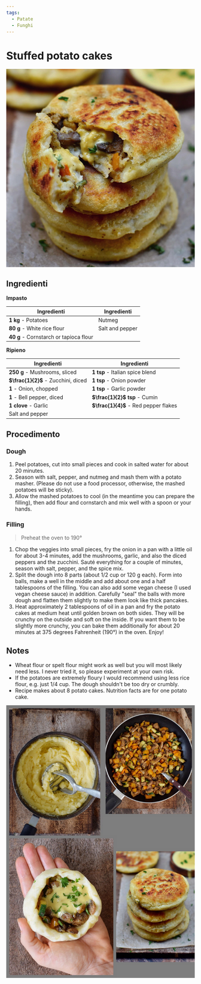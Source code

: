 ```yaml
---
tags:
  - Patate
  - Funghi
---
```

# Stuffed potato cakes

![](../../img/STUFFED-POTATO-CAKES.webp)

## Ingredienti

**Impasto**

| Ingredienti                  | Ingredienti             |
| ---------------------------- | ----------------------- |
| **1 kg** - Potatoes | Nutmeg |
| **80 g** - White rice flour | Salt and pepper |
| **40 g** - Cornstarch or tapioca flour | |

**Ripieno**

| Ingredienti                  | Ingredienti             |
| ---------------------------- | ----------------------- |
| **250 g** - Mushrooms, sliced | **1 tsp** - Italian spice blend |
| **$\frac{1}{2}$** - Zucchini, diced | **1 tsp** - Onion powder |
| **1** - Onion, chopped | **1 tsp** - Garlic powder |
| **1** - Bell pepper, diced | **$\frac{1}{2}$ tsp** - Cumin |
| **1 clove** - Garlic | **$\frac{1}{4}$** - Red pepper flakes |
| Salt and pepper | |

## Procedimento

### Dough

1. Peel potatoes, cut into small pieces and cook in salted water for about 20 minutes.
1. Season with salt, pepper, and nutmeg and mash them with a potato masher. (Please do not use a food processor, otherwise, the mashed potatoes will be sticky).
1. Allow the mashed potatoes to cool (in the meantime you can prepare the filling), then add flour and cornstarch and mix well with a spoon or your hands.

### Filling

> Preheat the oven to 190°

1. Chop the veggies into small pieces, fry the onion in a pan with a little oil for about 3-4 minutes, add the mushrooms, garlic, and also the diced peppers and the zucchini. Sauté everything for a couple of minutes, season with salt, pepper, and the spice mix.
1. Split the dough into 8 parts (about 1/2 cup or 120 g each). Form into balls, make a well in the middle and add about one and a half tablespoons of the filling. You can also add some vegan cheese (I used vegan cheese sauce) in addition. Carefully "seal" the balls with more dough and flatten them slightly to make them look like thick pancakes.
1. Heat approximately 2 tablespoons of oil in a pan and fry the potato cakes at medium heat until golden brown on both sides. They will be crunchy on the outside and soft on the inside. If you want them to be slightly more crunchy, you can bake them additionally for about 20 minutes at 375 degrees Fahrenheit (190°) in the oven. Enjoy!

## Notes

- Wheat flour or spelt flour might work as well but you will most likely need less. I never tried it, so please experiment at your own risk.
- If the potatoes are extremely floury I would recommend using less rice flour, e.g. just 1/4 cup. The dough shouldn't be too dry or crumbly.
- Recipe makes about 8 potato cakes. Nutrition facts are for one potato cake.

![](../../img/STUFFED-POTATO-CAKES-2.webp)
